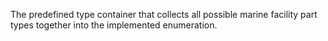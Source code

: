 The predefined type container that collects all possible marine facility part types together into the implemented enumeration.
